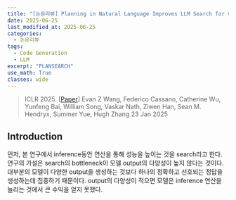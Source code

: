 ```yaml
---
title: "[논문리뷰] Planning in Natural Language Improves LLM Search for Code Generation"
date: 2025-06-25
last_modified_at: 2025-06-25
categories:
  - 논문리뷰
tags:
  - Code Generation
  - LLM
excerpt: "PLANSEARCH"
use_math: True
classes: wide
---
```

> ICLR 2025. [[Paper](https://openreview.net/forum?id=48WAZhwHHw)] 
> Evan Z Wang, Federico Cassano, Catherine Wu, Yunfeng Bai, William Song, Vaskar Nath, Ziwen Han, Sean M. Hendryx, Summer Yue, Hugh Zhang
> 23 Jan 2025

## Introduction
먼저, 본 연구에서 inference동안 연산을 통해 성능을 높이는 것을 search라고 한다. 연구의 가설은 search의 bottleneck이 모델 output의 다양성이 높지 않다는 것이다. 대부분의 모델이 다양한 output을 생성하는 것보다 하나의 정확하고 선호되는 정답을 생성하는데 집중하기 때문이다. output의 다양성이 적으면 모델은 inference 연산을 늘리는 것에서 큰 수익을 얻지 못했다.